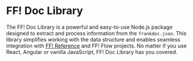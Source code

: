 # FF! Doc Library

The FF! Doc Library is a powerful and easy-to-use Node.js package designed to extract and process information from the `frankdoc.json`.
This library simplifies working with the data structure and enables seamless integration with [FF! Reference](https://frankdoc.frankframework.org/#/search) and FF! Flow projects.
No matter if you use React, Angular or vanilla JavaScript, FF! Doc Library has you covered.
